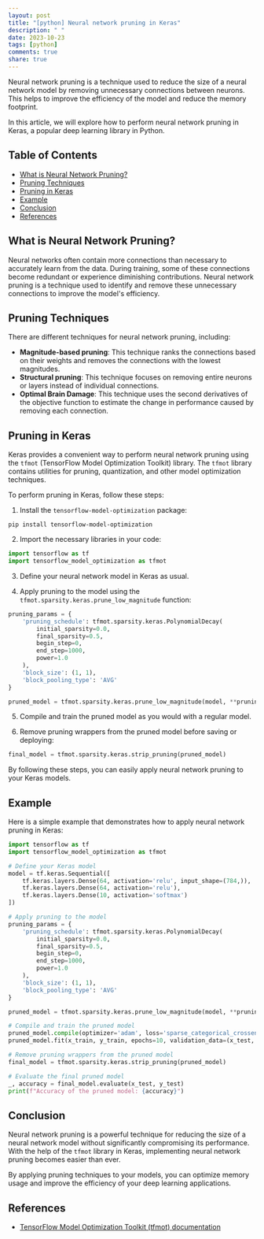 ```yaml
---
layout: post
title: "[python] Neural network pruning in Keras"
description: " "
date: 2023-10-23
tags: [python]
comments: true
share: true
---
```


Neural network pruning is a technique used to reduce the size of a neural network model by removing unnecessary connections between neurons. This helps to improve the efficiency of the model and reduce the memory footprint.

In this article, we will explore how to perform neural network pruning in Keras, a popular deep learning library in Python.

## Table of Contents
- [What is Neural Network Pruning?](#what-is-neural-network-pruning)
- [Pruning Techniques](#pruning-techniques)
- [Pruning in Keras](#pruning-in-keras)
- [Example](#example)
- [Conclusion](#conclusion)
- [References](#references)

## What is Neural Network Pruning?
Neural networks often contain more connections than necessary to accurately learn from the data. During training, some of these connections become redundant or experience diminishing contributions. Neural network pruning is a technique used to identify and remove these unnecessary connections to improve the model's efficiency.

## Pruning Techniques
There are different techniques for neural network pruning, including:
- **Magnitude-based pruning**: This technique ranks the connections based on their weights and removes the connections with the lowest magnitudes.
- **Structural pruning**: This technique focuses on removing entire neurons or layers instead of individual connections.
- **Optimal Brain Damage**: This technique uses the second derivatives of the objective function to estimate the change in performance caused by removing each connection.

## Pruning in Keras
Keras provides a convenient way to perform neural network pruning using the `tfmot` (TensorFlow Model Optimization Toolkit) library. The `tfmot` library contains utilities for pruning, quantization, and other model optimization techniques.

To perform pruning in Keras, follow these steps:

1. Install the `tensorflow-model-optimization` package:
```shell
pip install tensorflow-model-optimization
```

2. Import the necessary libraries in your code:
```python
import tensorflow as tf
import tensorflow_model_optimization as tfmot
```

3. Define your neural network model in Keras as usual.

4. Apply pruning to the model using the `tfmot.sparsity.keras.prune_low_magnitude` function:
```python
pruning_params = {
    'pruning_schedule': tfmot.sparsity.keras.PolynomialDecay(
        initial_sparsity=0.0,
        final_sparsity=0.5,
        begin_step=0,
        end_step=1000,
        power=1.0
    ),
    'block_size': (1, 1),
    'block_pooling_type': 'AVG'
}

pruned_model = tfmot.sparsity.keras.prune_low_magnitude(model, **pruning_params)
```

5. Compile and train the pruned model as you would with a regular model.

6. Remove pruning wrappers from the pruned model before saving or deploying:
```python
final_model = tfmot.sparsity.keras.strip_pruning(pruned_model)
```

By following these steps, you can easily apply neural network pruning to your Keras models.

## Example
Here is a simple example that demonstrates how to apply neural network pruning in Keras:

```python
import tensorflow as tf
import tensorflow_model_optimization as tfmot

# Define your Keras model
model = tf.keras.Sequential([
    tf.keras.layers.Dense(64, activation='relu', input_shape=(784,)),
    tf.keras.layers.Dense(64, activation='relu'),
    tf.keras.layers.Dense(10, activation='softmax')
])

# Apply pruning to the model
pruning_params = {
    'pruning_schedule': tfmot.sparsity.keras.PolynomialDecay(
        initial_sparsity=0.0,
        final_sparsity=0.5,
        begin_step=0,
        end_step=1000,
        power=1.0
    ),
    'block_size': (1, 1),
    'block_pooling_type': 'AVG'
}

pruned_model = tfmot.sparsity.keras.prune_low_magnitude(model, **pruning_params)

# Compile and train the pruned model
pruned_model.compile(optimizer='adam', loss='sparse_categorical_crossentropy', metrics=['accuracy'])
pruned_model.fit(x_train, y_train, epochs=10, validation_data=(x_test, y_test))

# Remove pruning wrappers from the pruned model
final_model = tfmot.sparsity.keras.strip_pruning(pruned_model)

# Evaluate the final pruned model
_, accuracy = final_model.evaluate(x_test, y_test)
print(f"Accuracy of the pruned model: {accuracy}")
```

## Conclusion
Neural network pruning is a powerful technique for reducing the size of a neural network model without significantly compromising its performance. With the help of the `tfmot` library in Keras, implementing neural network pruning becomes easier than ever.

By applying pruning techniques to your models, you can optimize memory usage and improve the efficiency of your deep learning applications.

## References
- [TensorFlow Model Optimization Toolkit (tfmot) documentation](https://www.tensorflow.org/model_optimization)